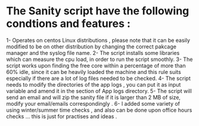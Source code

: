 # The Sanity script have the following condtions and features :

1- Operates on centos Linux distributions , please note that it can be easily modified to be on other distribution by changing the correct pakcage manager and the syslog file name.
2- The script installs some libraries which can measure the cpu load, in order to run the script smoothly.
3- The script works upon finding the free core within a percentage of more than 60% idle, since it can be heavily loaded the machine and this rule suits especially if there are a lot of log files needed to be checked.
4- The script needs to modify the directories of the app logs , you can put it as input variable and amend it in the section of App logs directory.
5- The script will send an email and will zip the sanity file if it is larger than 2 MB of size, modify your email/emails correspondingly .
6- I added some variety of using winter/summer time checks , and also can be done upon office hours checks ... this is just for practises and ideas .